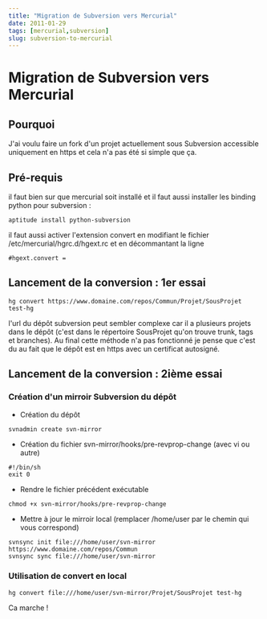 ```yaml
---
title: "Migration de Subversion vers Mercurial"
date: 2011-01-29
tags: [mercurial,subversion]
slug: subversion-to-mercurial
---
```

# Migration de Subversion vers Mercurial

## Pourquoi
J'ai voulu faire un fork d'un projet actuellement sous Subversion accessible uniquement en https et cela n'a pas été si simple que ça.

## Pré-requis

il faut bien sur que mercurial soit installé et il faut aussi installer les binding python pour subversion :

```
aptitude install python-subversion
```
il faut aussi activer l'extension convert en modifiant le fichier /etc/mercurial/hgrc.d/hgext.rc et en décommantant la ligne 

```
#hgext.convert =
```

## Lancement de la conversion : 1er essai

```
hg convert https://www.domaine.com/repos/Commun/Projet/SousProjet test-hg
```
l'url du dépôt subversion peut sembler complexe car il a plusieurs projets dans le dépôt (c'est dans le répertoire SousProjet qu'on trouve trunk, tags et branches). Au final cette méthode n'a pas fonctionné je pense que c'est du au fait que le dépôt est en https avec un certificat autosigné.

## Lancement de la conversion : 2ième essai

### Création d'un mirroir Subversion du dépôt

* Création du dépôt

```
svnadmin create svn-mirror
```

* Création du fichier svn-mirror/hooks/pre-revprop-change (avec vi ou autre)

```
#!/bin/sh
exit 0
```

* Rendre le fichier précédent exécutable

```
chmod +x svn-mirror/hooks/pre-revprop-change
```

* Mettre à jour le mirroir local (remplacer /home/user par le chemin qui vous correspond)

```
svnsync init file:///home/user/svn-mirror https://www.domaine.com/repos/Commun
svnsync sync file:///home/user/svn-mirror
```

### Utilisation de convert en local

```
hg convert file:///home/user/svn-mirror/Projet/SousProjet test-hg
```
Ca marche !





